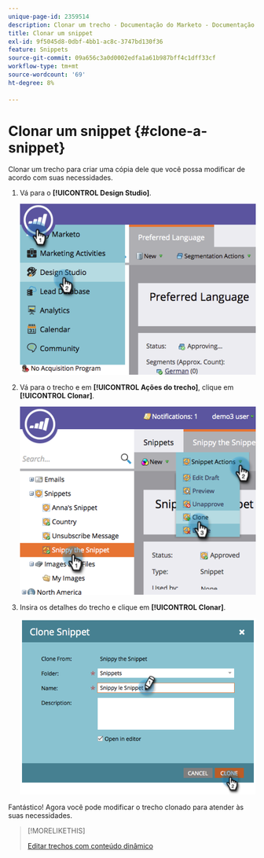 ```yaml
---
unique-page-id: 2359514
description: Clonar um trecho - Documentação do Marketo - Documentação do produto
title: Clonar um snippet
exl-id: 9f5045d8-0dbf-4bb1-ac8c-3747bd130f36
feature: Snippets
source-git-commit: 09a656c3a0d0002edfa1a61b987bff4c1dff33cf
workflow-type: tm+mt
source-wordcount: '69'
ht-degree: 8%

---
```


# Clonar um snippet {#clone-a-snippet}

Clonar um trecho para criar uma cópia dele que você possa modificar de acordo com suas necessidades.

1. Vá para o **[!UICONTROL Design Studio]**.

   ![](assets/image2014-9-16-10-3a32-3a36.png)

1. Vá para o trecho e em **[!UICONTROL Ações do trecho]**, clique em **[!UICONTROL Clonar]**.

   ![](assets/image2014-9-16-10-3a32-3a44.png)

1. Insira os detalhes do trecho e clique em **[!UICONTROL Clonar]**.

   ![](assets/image2014-9-16-10-3a32-3a53.png)

Fantástico! Agora você pode modificar o trecho clonado para atender às suas necessidades.

>[!MORELIKETHIS]
>
>[Editar trechos com conteúdo dinâmico](/help/marketo/product-docs/personalization/segmentation-and-snippets/snippets/edit-snippets-with-dynamic-content.md)
